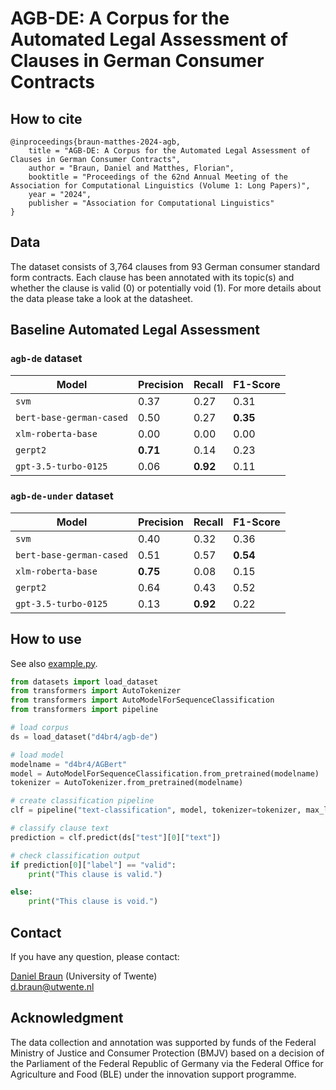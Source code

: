 # AGB-DE: A Corpus for the Automated Legal Assessment of Clauses in German Consumer Contracts

## How to cite
```
@inproceedings{braun-matthes-2024-agb,
    title = "AGB-DE: A Corpus for the Automated Legal Assessment of Clauses in German Consumer Contracts", 
    author = "Braun, Daniel and Matthes, Florian",
    booktitle = "Proceedings of the 62nd Annual Meeting of the Association for Computational Linguistics (Volume 1: Long Papers)",
    year = "2024",
    publisher = "Association for Computational Linguistics"
}
```

## Data

The dataset consists of 3,764 clauses from 93 German consumer standard form contracts. Each clause has been annotated with its topic(s) and whether the clause is valid (0) or potentially void (1). For more details about the data please take a look at the datasheet.

## Baseline Automated Legal Assessment

### ``agb-de`` dataset
| Model                      | Precision | Recall   | F1-Score |
|----------------------------|----------|----------|----------|
| ``svm``                    | 0.37     | 0.27     | 0.31     |
| ``bert-base-german-cased`` | 0.50     | 0.27     | **0.35** |
| ``xlm-roberta-base``       | 0.00     | 0.00     | 0.00     |
| ``gerpt2``                 | **0.71** | 0.14     | 0.23     |
| ``gpt-3.5-turbo-0125 ``    | 0.06     | **0.92** | 0.11     |


### ``agb-de-under`` dataset
| Model                     | Precision | Recall   | F1-Score |
|---------------------------|-----------|----------|----------|
| ``svm``                   | 0.40      | 0.32     | 0.36     |
| ``bert-base-german-cased``| 0.51      | 0.57     | **0.54** |
| ``xlm-roberta-base``      | **0.75**  | 0.08     | 0.15     |
| ``gerpt2``                | 0.64      | 0.43     | 0.52     |
| ``gpt-3.5-turbo-0125 ``   | 0.13      | **0.92** | 0.22     |

## How to use

See also [example.py](usage/example.py).

```python
from datasets import load_dataset
from transformers import AutoTokenizer
from transformers import AutoModelForSequenceClassification
from transformers import pipeline

# load corpus
ds = load_dataset("d4br4/agb-de")

# load model
modelname = "d4br4/AGBert"
model = AutoModelForSequenceClassification.from_pretrained(modelname)
tokenizer = AutoTokenizer.from_pretrained(modelname)

# create classification pipeline
clf = pipeline("text-classification", model, tokenizer=tokenizer, max_length=512, truncation=True)

# classify clause text
prediction = clf.predict(ds["test"][0]["text"])

# check classification output
if prediction[0]["label"] == "valid":
    print("This clause is valid.")

else:
    print("This clause is void.")
```

## Contact

If you have any question, please contact:

[Daniel Braun](https://www.daniel-braun.science) (University of Twente)<br>
[d.braun@utwente.nl](mailto:d.braun@utwente.nl)

## Acknowledgment
The data collection and annotation was supported by funds of the Federal Ministry of Justice and Consumer
Protection (BMJV) based on a decision of the Parliament of the Federal Republic of Germany
via the Federal Office for Agriculture and Food (BLE) under the innovation support
programme.